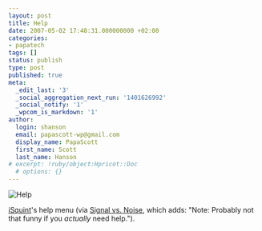 ```yaml
---
layout: post
title: Help
date: 2007-05-02 17:48:31.000000000 +02:00
categories:
- papatech
tags: []
status: publish
type: post
published: true
meta:
  _edit_last: '3'
  _social_aggregation_next_run: '1401626992'
  _social_notify: '1'
  _wpcom_is_markdown: '1'
author:
  login: shanson
  email: papascott-wp@gmail.com
  display_name: PapaScott
  first_name: Scott
  last_name: Hanson
# excerpt: !ruby/object:Hpricot::Doc
  # options: {}
---
```

<p><img src="http://www.papascott.de/wordpress/wp-content/uploads/2007/05/help.png" alt="Help" /></p>
<p><a href="http://www.isquint.org/">iSquint</a>'s help menu (via <a href="http://www.37signals.com/svn/posts/402-screens-around-town-gizmo-abel-cole-ebay-and-isquint">Signal vs. Noise</a>, which adds: "Note: Probably not that funny if you <em>actually</em> need help.").</p>
